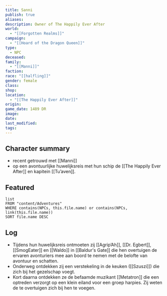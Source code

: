 ```yaml
---
title: Sanni
publish: true
aliases: 
description: Owner of The Happily Ever After
world:
  - "[[Forgotten Realms]]"
campaign:
  - "[[Hoard of the Dragon Queen]]"
type:
  - NPC
deceased: 
family:
  - "[[Manni]]"
faction: 
race: "[[halfling]]"
gender: female
class: 
shop: 
location:
  - "[[The Happily Ever After]]"
origin: 
game_date: 1489 DR
image: 
date: 
last_modified: 
tags: 
---
```


## Character summary
* recent getrouwd met [[Manni]]
* op een avontuurlijke huwelijksreis met hun schip de [[The Happily Ever After]] en kapitein [[Tu’aven]]. 

## Featured
```dataview
list
FROM "content/Adventures"
WHERE contains(NPCs, this.file.name) or contains(NPCs, link(this.file.name))
SORT file.name DESC
```

## Log
* Tijdens hun huwelijksreis ontmoeten zij [[Agrip’Ah]], [[Dr. Egbert]], [[SmogEater]] en [[Waldo]] in [[Baldur's Gate]] die hen overtuigen de ervaren avonturiers mee aan boord te nemen met de belofte van avontuur en schatten. 
* Onderweg ontdekken zij een verstekeling in de keuken ([[Szuszi]]) die zich bij het gezelschap voegt.
* Kort daarna ontdekken ze de befaamde muzikant [[Metatron]] die een optreden verzorgt op een klein eiland voor een groep harpies. Zij weten de  te overtuigen zich bij hen te voegen. 